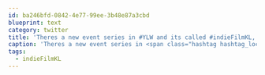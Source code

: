 ```yaml
---
id: ba246bfd-0842-4e77-99ee-3b48e87a3cbd
blueprint: text
category: twitter
title: 'Theres a new event series in #YLW and its called #indieFilmKL, check it out! meetup.com/DigitalOkanaga… @TheFilmFactory_'
caption: 'Theres a new event series in <span class="hashtag hashtag_local">#<a href="http://tweettemp.darylchymko.ca/?tag=ylw">YLW</a> and its called <span class="hashtag hashtag_local">#<a href="http://tweettemp.darylchymko.ca/?tag=indiefilmkl">indieFilmKL</a>, check it out! <a href="http://www.meetup.com/DigitalOkanagan/events/189854642/" title="http://www.meetup.com/DigitalOkanagan/events/189854642/" class="link link_untco">meetup.com/DigitalOkanaga…</a> @TheFilmFactory_'
tags:
  - indieFilmKL
---
```

